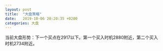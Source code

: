 ```yaml
---
layout: post
title:  "大盘策略"
date:   2019-10-06 20:20:35 +0200
categories: 大盘
---
```

当前大盘形势：下一个买点在2917以下。第一个买入时机2880附近，第二个买入时机2734附近。
